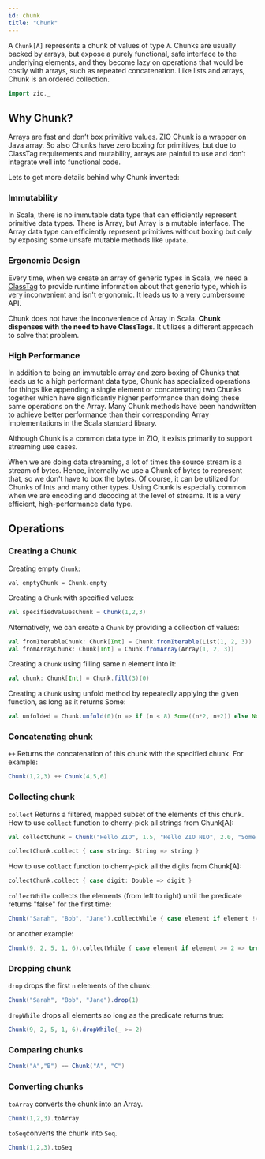 ```yaml
---
id: chunk
title: "Chunk"
---
```

A `Chunk[A]` represents a chunk of values of type `A`. Chunks are usually backed by arrays, but expose a purely functional, safe interface to the underlying elements, and they become lazy on operations that would be costly with arrays, such as repeated concatenation. Like lists and arrays, Chunk is an ordered collection. 

```scala mdoc:invisible
import zio._
```

## Why Chunk?
Arrays are fast and don’t box primitive values. ZIO Chunk is a wrapper on Java array. So also Chunks have zero boxing for primitives, but due to ClassTag requirements and mutability, arrays are painful to use and don’t integrate well into functional code.

Lets to get more details behind why Chunk invented:

### Immutability
In Scala, there is no immutable data type that can efficiently represent primitive data types. There is Array, but Array is a mutable interface. The Array data type can efficiently represent primitives without boxing but only by exposing some unsafe mutable methods like `update`.

### Ergonomic Design
Every time, when we create an array of generic types in Scala, we need a [ClassTag](https://www.scala-lang.org/api/current/scala/reflect/ClassTag.html) to provide runtime information about that generic type, which is very inconvenient and isn't ergonomic. It leads us to a very cumbersome API.

Chunk does not have the inconvenience of Array in Scala. **Chunk dispenses with the need to have ClassTags**. It utilizes a different approach to solve that problem. 

### High Performance
In addition to being an immutable array and zero boxing of Chunks that leads us to a high performant data type, Chunk has specialized operations for things like appending a single element or concatenating two Chunks together which have significantly higher performance than doing these same operations on the Array. Many Chunk methods have been handwritten to achieve better performance than their corresponding Array implementations in the Scala standard library.

Although Chunk is a common data type in ZIO, it exists primarily to support streaming use cases. 

When we are doing data streaming, a lot of times the source stream is a stream of bytes. Hence, internally we use a Chunk of bytes to represent that, so we don't have to box the bytes. Of course, it can be utilized for Chunks of Ints and many other types. Using Chunk is especially common when we are encoding and decoding at the level of streams. It is a very efficient, high-performance data type. 

## Operations

### Creating a Chunk

Creating empty `Chunk`:
```
val emptyChunk = Chunk.empty
```

Creating a `Chunk` with specified values:
```scala mdoc
val specifiedValuesChunk = Chunk(1,2,3)
```

Alternatively, we can create a `Chunk` by providing a collection of values:
```scala mdoc
val fromIterableChunk: Chunk[Int] = Chunk.fromIterable(List(1, 2, 3))
val fromArrayChunk: Chunk[Int] = Chunk.fromArray(Array(1, 2, 3))
```

Creating a `Chunk` using filling same n element into it:
```scala mdoc
val chunk: Chunk[Int] = Chunk.fill(3)(0)
```

Creating a `Chunk` using unfold method by repeatedly applying the given function, as long as it returns Some:
```scala mdoc
val unfolded = Chunk.unfold(0)(n => if (n < 8) Some((n*2, n+2)) else None)
```

### Concatenating chunk

`++` Returns the concatenation of this chunk with the specified chunk. For example:

```scala mdoc
Chunk(1,2,3) ++ Chunk(4,5,6)
```

### Collecting chunk

`collect` Returns a filtered, mapped subset of the elements of this chunk.
How to use `collect` function to cherry-pick all strings from Chunk[A]:

```scala mdoc
val collectChunk = Chunk("Hello ZIO", 1.5, "Hello ZIO NIO", 2.0, "Some string", 2.5)

collectChunk.collect { case string: String => string }
```
How to use `collect` function to cherry-pick all the digits from Chunk[A]:

```scala mdoc
collectChunk.collect { case digit: Double => digit }
```

`collectWhile` collects the elements (from left to right) until the predicate returns "false" for the first time:

```scala mdoc
Chunk("Sarah", "Bob", "Jane").collectWhile { case element if element != "Bob" => true }
```
or another example:

```scala mdoc
Chunk(9, 2, 5, 1, 6).collectWhile { case element if element >= 2 => true }
```
### Dropping chunk

`drop` drops the first `n` elements of the chunk:

```scala mdoc
Chunk("Sarah", "Bob", "Jane").drop(1)
```

`dropWhile` drops all elements so long as the predicate returns true:

```scala mdoc
Chunk(9, 2, 5, 1, 6).dropWhile(_ >= 2)
```

### Comparing chunks

```scala mdoc
Chunk("A","B") == Chunk("A", "C")
```

### Converting chunks

`toArray` converts the chunk into an Array.

```scala mdoc:silent
Chunk(1,2,3).toArray
```

`toSeq`converts the chunk into `Seq`.

``` scala mdoc
Chunk(1,2,3).toSeq
```
 
